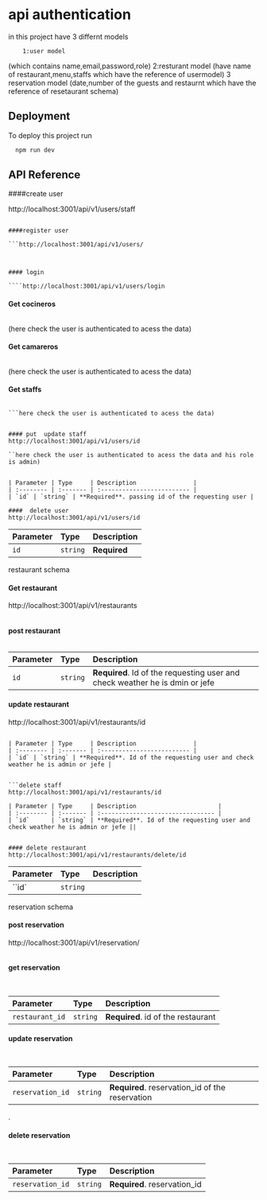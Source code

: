 
# api authentication
 in this project have 3 differnt models

        
        1:user model 
(which contains name,email,password,role)
        2:resturant model
(have name of restaurant,menu,staffs which have the reference of usermodel)
        3 reservation model
(date,number of the guests and restaurnt which have the reference of resetaurant schema)


## Deployment

To deploy this project run

```bash
  npm run dev
```


## API Reference

####create user

http://localhost:3001/api/v1/users/staff
```

####register user

```http://localhost:3001/api/v1/users/



#### login

````http://localhost:3001/api/v1/users/login

```

#### Get cocineros

```http://localhost:3001/api/v1/users/cocinero
```
(here check the user is authenticated to acess the data)

#### Get camareros
```http://localhost:3001/api/v1/users/camarero
```
(here check the user is authenticated to acess the data)

#### Get staffs

```http://localhost:3001/api/v1/users/

```here check the user is authenticated to acess the data)


#### put  update staff
http://localhost:3001/api/v1/users/id

``here check the user is authenticated to acess the data and his role is admin)


| Parameter | Type     | Description                |
| :-------- | :------- | :------------------------- |
| `id` | `string` | **Required**. passing id of the requesting user |

####  delete user
http://localhost:3001/api/v1/users/id

```

| Parameter | Type     | Description                       |
| :-------- | :------- | :-------------------------------- |
| `id`      | `string` | **Required** |passing id of the requesting user and check his role is admin or reuesting user itself delete his account

restaurant schema
#### Get restaurant
http://localhost:3001/api/v1/restaurants
```
```

#### post restaurant

```http://localhost:3001/api/v1/restaurant/id
```

| Parameter | Type     | Description                       |
| :-------- | :------- | :-------------------------------- |
| `id`      | `string` | **Required**. Id of the requesting user and check weather he is dmin or jefe |


#### update restaurant
http://localhost:3001/api/v1/restaurants/id
```

| Parameter | Type     | Description                |
| :-------- | :------- | :------------------------- |
| `id` | `string` | **Required**. Id of the requesting user and check weather he is admin or jefe |


```delete staff
http://localhost:3001/api/v1/restaurants/id

| Parameter | Type     | Description                       |
| :-------- | :------- | :-------------------------------- |
| `id`      | `string` | **Required**. Id of the requesting user and check weather he is admin or jefe ||


#### delete restaurant
http://localhost:3001/api/v1/restaurants/delete/id

```

| Parameter | Type     | Description                |
| :-------- | :------- | :------------------------- |
|``id` | `string` |  |    **Required**. Id of the requesting user  and check weather he is admin or jefe

reservation schema

#### post reservation
http://localhost:3001/api/v1/reservation/
```
```



#### get reservation

```http://localhost:3001/api/v1/reservation/restaurant_id
  
```

| Parameter | Type     | Description                |
| :-------- | :------- | :------------------------- |
| `restaurant_id` | `string` | **Required**. id of the restaurant |

#### update reservation

```http://localhost:3001/api/v1/reservation/reservation_id
  
```

| Parameter | Type     | Description                       |
| :-------- | :------- | :-------------------------------- |
| `reservation_id`      | `string` | **Required**. reservation_id of the reservation |

.
#### delete reservation

```http://localhost:3001/api/v1/reservation/reservation_id
  
```

| Parameter | Type     | Description                |
| :-------- | :------- | :------------------------- |
| `reservation_id` | `string` | **Required**. reservation_id|

#